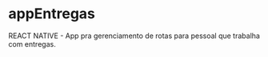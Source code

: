 # appEntregas
REACT NATIVE - App pra gerenciamento de rotas para pessoal que trabalha com entregas. 
